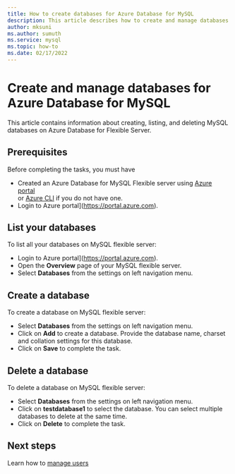 ```yaml
---
title: How to create databases for Azure Database for MySQL
description: This article describes how to create and manage databases on Azure Database for MySQL server.
author: mksuni
ms.author: sumuth
ms.service: mysql
ms.topic: how-to
ms.date: 02/17/2022
---
```


# Create and manage databases for Azure Database for MySQL

This article contains information about creating, listing, and deleting MySQL databases on Azure Database for Flexible Server. 

## Prerequisites
Before completing the tasks, you must have
- Created an Azure Database for MySQL Flexible server using [Azure portal](./quickstart-create-server-portal.md) <br/> or [Azure CLI](./quickstart-create-server-cli.md) if you do not have one.
- Login to Azure portal](https://portal.azure.com).


## List your databases
To list all your databases on MySQL flexible server:
- Login to Azure portal](https://portal.azure.com).
- Open the **Overview** page of your MySQL flexible server.
- Select **Databases** from the settings on left navigation menu. 

<!--:::image type="content" source="./databases-view-mysql-flexible-server.png" alt-text="Screenshot showing how to list all the databases on Azure Database for MySQL flexible server":::-->

## Create a database
To create a database on MySQL flexible server:

- Select **Databases** from the settings on left navigation menu. 
- Click on **Add** to create a database. Provide the database name, charset and collation settings for this database.
- Click on  **Save** to complete the task. 

<!--:::image type="content" source="./create-database-azure-mysql-flexible-server.png" alt-text="Screenshot showing how to create a database on Azure Database for MySQL flexible server"::: -->

## Delete a database
To delete a database on MySQL flexible server:

- Select **Databases** from the settings on left navigation menu. 
- Click on **testdatabase1** to select the database. You can select multiple databases to delete at the same time. 
- Click on  **Delete** to complete the task. 

<!--:::image type="content" source="./delete-database-on-mysql-flexible-server.png" alt-text="Screenshot showing how to delete a database on Azure Database for MySQL flexible server"::: -->

## Next steps

Learn how to [manage users](../howto-create-users.md)
